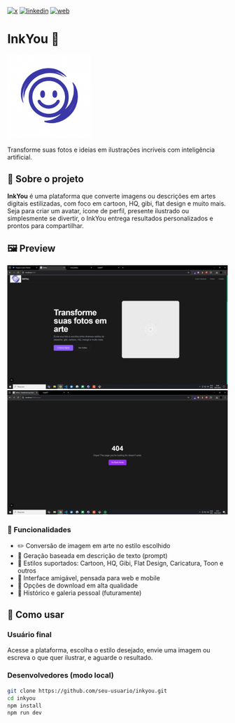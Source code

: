[![x](https://img.shields.io/badge/X-000000?style=for-the-badge&logo=X&logoColor=white)](https://twitter.com/t_h_e_u)
[![linkedin](https://img.shields.io/badge/Linkedin-0A66C2?style=for-the-badge&logo=linkedin&logoColor=white)](https://www.linkedin.com/in/matheusgbatista/)
[![web](https://img.shields.io/badge/web-000000?style=for-the-badge&logo=web&logoColor=white)](https://t-heu.github.io)

# InkYou 🎨

![alt text](docs/logo.png "Icone do app")

Transforme suas fotos e ideias em ilustrações incríveis com inteligência artificial.

## 📌 Sobre o projeto

**InkYou** é uma plataforma que converte imagens ou descrições em artes digitais estilizadas, com foco em cartoon, HQ, gibi, flat design e muito mais. Seja para criar um avatar, ícone de perfil, presente ilustrado ou simplesmente se divertir, o InkYou entrega resultados personalizados e prontos para compartilhar.

## 🖼️ Preview
![Screen 1](docs/image.png "Screen 1")
![Screen 2](docs/image1.png "Screen 2")

### 🌟 Funcionalidades

- ✏️ Conversão de imagem em arte no estilo escolhido
- 🧠 Geração baseada em descrição de texto (prompt)
- 🎨 Estilos suportados: Cartoon, HQ, Gibi, Flat Design, Caricatura, Toon e outros
- 📱 Interface amigável, pensada para web e mobile
- 🔄 Opções de download em alta qualidade
- 💾 Histórico e galeria pessoal (futuramente)

## 🚀 Como usar

### Usuário final
Acesse a plataforma, escolha o estilo desejado, envie uma imagem ou escreva o que quer ilustrar, e aguarde o resultado.

### Desenvolvedores (modo local)

```bash
git clone https://github.com/seu-usuario/inkyou.git
cd inkyou
npm install
npm run dev
```
